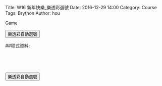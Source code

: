 Title: W16 新年快樂_樂透彩選號
Date: 2016-12-29 14:00
Category: Course
Tags: Brython
Author: hou

Game

<!-- PELICAN_END_SUMMARY -->

<!-- 導入 Brython 標準程式庫 -->

<script type="text/javascript" 
    src="https://cdn.rawgit.com/brython-dev/brython/master/www/src/brython_dist.js">
</script>

<!-- 啟動 Brython -->

<script>
window.onload=function(){
brython(1);
}
</script>

<!-- 以下可以執行  Brython 程式 -->

<div id="newyear"></div>
<script type="text/python3">
from browser import document
from browser import html
import random
print_location = document["newyear"]

def lottery(e):
    num_list = random.sample(list(range(1, 50)), 6)
    for i in range(6):
        print_location <= num_list[i] + html.BR()
    print_location <= "祝您中獎!" + html.BR()

document["but2"].bind("click", lottery)
</script>

<p><button id="but2">樂透彩自動選號</button></p>

##程式資料:
<pre class="brush: python">
<div id="newyear"></div>
<script type="text/python3">
from browser import document
from browser import html
import random
print_location = document["newyear"]

def lottery(e):
    num_list = random.sample(list(range(1, 50)), 6)
    for i in range(6):
        print_location <= num_list[i] + html.BR()
    print_location <= "祝您中獎!" + html.BR()

document["but2"].bind("click", lottery)
</script>

<p><button id="but2">樂透彩自動選號</button></p>
</pre>